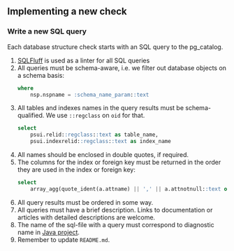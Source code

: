 ## Implementing a new check

### Write a new SQL query

Each database structure check starts with an SQL query to the pg_catalog.

1. [SQLFluff](https://github.com/sqlfluff/sqlfluff) is used as a linter for all SQL queries
2. All queries must be schema-aware, i.e. we filter out database objects on a schema basis:
   ```sql
   where
       nsp.nspname = :schema_name_param::text
   ```
3. All tables and indexes names in the query results must be schema-qualified.
   We use `::regclass` on `oid` for that.
   ```sql
   select
       psui.relid::regclass::text as table_name,
       psui.indexrelid::regclass::text as index_name
   ```
4. All names should be enclosed in double quotes, if required.
5. The columns for the index or foreign key must be returned in the order they are used in the index or foreign key:
   ```sql
   select
       array_agg(quote_ident(a.attname) || ',' || a.attnotnull::text order by u.ordinality) as columns
   ```
6. All query results must be ordered in some way.
7. All queries must have a brief description.
   Links to documentation or articles with detailed descriptions are welcome.
8. The name of the sql-file with a query must correspond to diagnostic name in [Java project](https://github.com/mfvanek/pg-index-health).
9. Remember to update `README.md`.
